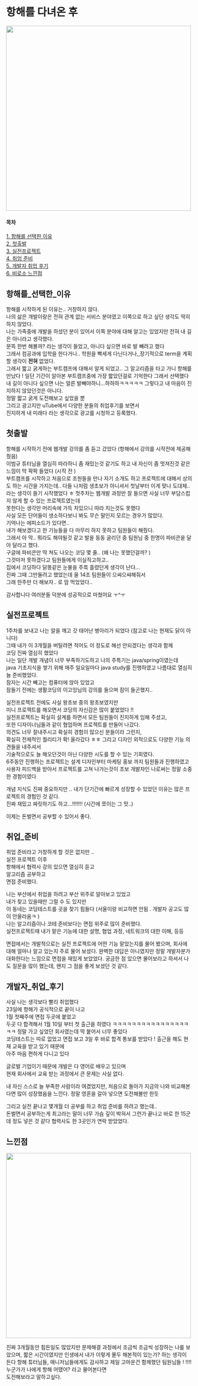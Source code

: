  항해를 다녀온 후 
 =======
 
 <img src = "https://user-images.githubusercontent.com/80088918/150148032-5e143d6b-2507-408e-9015-ba7f07219d7d.png" width=500px;>


 
 #### 목차  
[1. 항해를 선택한 이유](#항해를_선택한_이유)  
[2. 첫출발](#첫출발)  
[3. 실전프로젝트](#실전프로젝트)  
[4. 취업 준비](#취업_준비)  
[5. 개발자 취업 후기](#개발자_취업_후기)  
[6. 비로소 느낀점](#느낀점)  

## 항해를_선택한_이유


항해를 시작하게 된 이유는.. 거창하지 않다.  
나의 삶은 개발이랑은 전혀 관계 없는 서비스 분야였고 이쪽으로 하고 싶단 생각도 딱히 하지 않았다.  
나는 가족중에 개발을 하셨던 분이 있어서 이쪽 분야에 대해 알고는 있었지만 전혀 내 길은 아니라고 생각했다.  
문뜩 한번 해볼까? 라는 생각이 들었고, 아니다 싶으면 바로 발 빼려고 했다  
그래서 컴공과에 입학을 한다거나.. 학원을 빡세게 다닌다거나,,장기적으로 term을 계획할 생각이 __전혀__ 없었다.  
그래서 짧고 굵게하는 부트캠프에 대해서 알게 되었고.. 그 알고리즘을 타고 가니 항해를 만났다 !
일단 기간이 알아본 부트캠프중에 가장 짧았던걸로 기억한다 그래서 선택했다  
내 길이 아니다 싶으면 나는 얼른 발빼야하니...하하하ㅋㅋㅋㅋㅋ
그렇다고 내 마음이 진지하지 않았던것은 아니다.   
정말 짧고 굵게 도전해보고 싶었을 뿐  
그리고 광고지만 uTube에서 
다양한 분들의 취업후기를 보면서  
진지하게 내 미래다 라는 생각으로 광고를 시청하고 등록했다.


## 첫출발


항해를 시작하기 전에 웹개발 강의를 좀 듣고 갔었다 (항해에서 강의를 시작전에 제공해줬음)  
이범규 튜터님을 열심히 따라하니 좀 재밌는것 같기도 하고 내 자신이 좀 멋져진것 같은 느낌이 막 팍팍 들었다 (시작 전 )  
부트캠프를 시작하고 처음으로 조원들을 만나 자기 소개도 하고 프로젝트에 대해서 상의도 하는 시간을 가지는데.. 
다들 나처럼 생초보가 아니셔서 첫날부터 이게 맞나 도대체..라는 생각이 들기 시작했었다 ㅎ
첫주차는 웹개발 과정만 잘 들으면 사실 너무 부담스럽지 않게 할 수 있는 프로젝트였는데   
못한다는 생각만 머리속에 가득 차있으니 따라 치는것도 못했다   
사실 모든 단어들이 생소하다보니 봐도 무슨 말인지 모르는 경우가 많았다.  
기억나는 에피소드가 있다면..  
내가 해보겠다고 한 기능들을 다 마무리 하지 못하고 팀원들이 해줬다.  
그래서 아 막.. 뭐라도 해야될것 같고 발을 동동 굴리던 중 
팀원님 중 한명이 파비콘을 달아 달라고 했다.  
구글에 파비콘만 딱 쳐도 나오는 코딩 몇 줄.. (왜 나는 못했던걸까? )  
그것마저 못하겠다고 팀원들에게 이실직고하고..  
집에서 코딩하다 닭똥같은 눈물을 주륵 흘렸던게 생각이 난다...  
진짜 그때 그만둘려고 했었는데 울 14조 팀원들이 으쌰으쌰해줘서  
그래 한주만 더 해보자.. 로 맘 먹었었다.. 

감사합니다 여러분들 덕분에 성공적으로 마쳤어요 ㅜ^ㅜ


## 실전프로젝트
1주차를 보내고 나는 알을 깨고 갓 태어난 병아리가 되었다  (참고로 나는 현재도 닭이 아니다)  
그때 내가 이 3개월을 버틸려면 적어도 이 정도로 해선 안되겠다는 생각과 함께  
코딩 진짜 열심히 했었다  
나는 일단 개발 개념이 너무 부족하기도하고 나의 주특기는 java/spring이였는데  
java 기초지식을 쌓기 위해 매주 일요일마다 java study를 진행하였고 나름대로 열심히 늘 준비했었다.  
잠자는 시간 빼고는 컴퓨터에 앉아 있었고  
잠들기 전에는 생활코딩의 이고잉님의 강의를 들으며 잠이 들곤했지..  


실전프로젝트 전에도 사실 왕초보 중의 왕초보였지만  
미니 프로젝트를 해오면서 코딩의 자신감은 많이 붙었었다 !!  
실전프로젝트는 확실히 설계를 하면서 모든 팀원들이 진지하게 임해 주셨고,   
또한 디자이너님들과 같이 협업하며 프로젝트를 만들어 나갔다.  
의견도 너무 잘내주시고 확실히 경험이 많으신 분들이라 그런지,  
확실히 전체적인 퀄리티가 확! 올라갔다 ㅎㅎ 
그리고 디자인 외적으로도 다양한 기능 의견들을 내주셔서  
기술적으로도 늘 해오던것이 아닌 다양한 시도를 할 수 있는 기회였다.  
6주동안 진행하는 프로젝트는 설계 디자인부터 마케팅 홍보 까지 팀원들과 진행하였고  
사용자 피드백을 받아서 프로젝트를 고쳐 나가는것이 초보 개발자인 나로써는 정말 소중한 경험이였다  

개념 지식도 진짜 중요하지만 ..
내가 단기간에 빠르게 성장할 수 있었던 이유는 많은 프로젝트의 경험인 것 같다.  
진짜 재밌고 짜릿하기도 하고...!!!!!!! (시간에 쪼이는 그 맛..)    

이제는 돈벌면서 공부할 수 있어서 좋다. 



## 취업_준비
취업 준비라고 거창하게 할 것은 없지만 ..  
실전 프로젝트 이후  
항해에서 협력사 강의 있으면 열심히 듣고  
알고리즘 공부하고  
면접 준비했다.  

나는 부산에서 취업을 하려고 부산 위주로 알아보고 있었고   
내가 찾고 있을때만 그럴 수 도 있지만  
이 동네는 코딩테스트를 곳을 찾기 힘들다 (서울이랑 비교하면 안됨 . 개발자 공고도 많이 안올라옴ㅋ )  
나는 알고리즘이나 코테 준비보다는 면접 위주로 많이 준비했다.  
실전프로젝트때 내가 맡은 기능에 대한 설명, 협업 과정, 네트워크의 대한 이해, 등등

면접에서는 개발적으로는 실전 프로젝트에 어떤 기능 맡았는지를 물어 봤으며, 회사에 대해 얼마나 알고 있는지 주로 물어 보셨다.
완벽한 대답은 아니였지만 정말 개발자분가 대화한다는 느낌으로 면접을 재밌게 보았었다.
궁금한 점 있으면 물어보라고 하셔서 나도 질문을 많이 했는데, 왠지 그 점을 좋게 보셨던 것 같다.

## 개발자_취업_후기
사실 나는 생각보다 빨리 취업했다  
23일에 항해가 공식적으로 끝이 나고   
1월 첫째주에 면접 두곳에 붙었고  
두곳 다 합격해서 
1월 10일 부터 첫 출근을 하였다
ㅋㅋㅋㅋㅋㅋㅋㅋㅋㅋㅋㅋㅋㅋㅋㅋㅋㅋ
정말 가고 싶었던 회사였는데 딱 붙어서 너무 좋았다  
코딩테스트는 따로 없었고 면접 보고 3일 후 바로 합격 통보를 받았다 !
출근을 해도 현재 교육을 받고 있기 때문에  
아주 마음 편하게 다니고 있다

글로벌 기업이기 때문에 개발은 다 영어로 배우고 있으며  
현재 회사에서 교육 받는 과정에서 큰 문제는 사실 없다.  

내 자신 스스로 늘 부족한 사람이라 여겼었지만, 
처음으로 돌아가 지금의 나와 비교해본다면
많이 성장했음을 느낀다.
정말 영혼을 갈아 넣으면 도전해볼만 한듯

그리고 실전 끝나고 몇개월 더 공부를 하고 취업 준비를 하려고 했는데..  
돈벌면서 공부하는게 최고라는 말이 너무 가슴 깊이 박혀서 그런가  끝나고 바로 한 15군데 정도 넣은 것 같다 
협력사도 한 3곳인가 연락 받았었다.   



## 느낀점
<img src="https://user-images.githubusercontent.com/80088918/150146750-47a446e8-d5ea-4322-96ba-f4cd84f18cea.png" width=500px;>

진짜 3개월동안 힘든일도 많았지만 문제해결 과정에서 조금씩 조금씩 성장하는 나를 보았으며, 
짧은 시간이였지만 인생에서 내가 이렇게 몰두 해본적이 있는가? 하는 생각이 든다 
항해 튜터님들, 매니저님들에게도 감사하고 
제일 고마운건 함께했던 팀원님들 ! !!!!
누군가가 나에게 항해 어땠어? 라고 물어본다면  
도전해보라고 말하고싶다.
